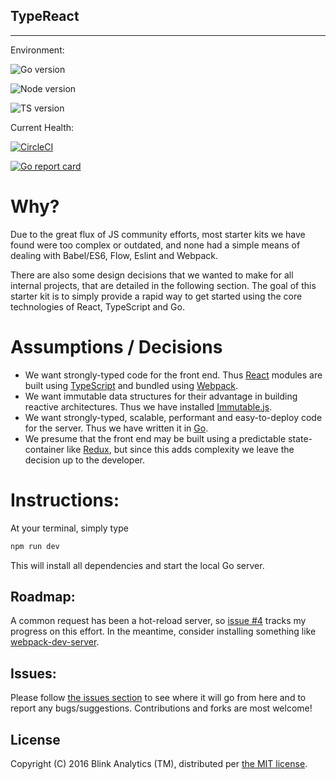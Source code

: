 ## TypeReact
---

Environment:

![Go version](https://img.shields.io/badge/go-1.7.3-blue.svg)

![Node version](https://img.shields.io/badge/npm-3.10.8-orange.svg)

![TS version](https://img.shields.io/badge/typescript-2.0.7-brightgreen.svg)

Current Health:

[![CircleCI](https://circleci.com/gh/blinkanalytics/typereact/tree/master.svg?style=shield&circle-token=083647c2df4d3b0478290e959e70c1fd9efd38c7)](https://circleci.com/gh/blinkanalytics/typereact)

[![Go report card](https://goreportcard.com/badge/github.com/blinkanalytics/typereact)](https://goreportcard.com/report/github.com/blinkanalytics/typereact)

# Why?

Due to the great flux of JS community efforts, most starter kits we have found were too complex or outdated, and none had a simple means of dealing with Babel/ES6, Flow, Eslint and Webpack.

There are also some design decisions that we wanted to make for all internal projects, that are detailed in the following section. The goal of this starter kit is to simply provide a rapid way to get started using the core technologies of React, TypeScript and Go.

# Assumptions / Decisions

+ We want strongly-typed code for the front end. Thus [React](https://facebook.github.io/react/) modules are built using [TypeScript](https://www.typescriptlang.org) and bundled using [Webpack](https://webpack.github.io/).
+ We want immutable data structures for their advantage in building reactive architectures. Thus we have installed [Immutable.js](https://facebook.github.io/immutable-js/).
+ We want strongly-typed, scalable, performant and easy-to-deploy code for the server. Thus we have written it in [Go](https://golang.org).
+ We presume that the front end may be built using a predictable state-container like [Redux](http://redux.js.org/), but since this adds complexity we leave the decision up to the developer.

# Instructions:

At your terminal, simply type
```sh
npm run dev
```
This will install all dependencies and start the local Go server.

## Roadmap:

A common request has been a hot-reload server, so [issue #4](https://github.com/blinkanalytics/typereact/issues/4) tracks my progress on this effort. In the meantime, consider installing something like [webpack-dev-server](https://www.npmjs.com/package/webpack-dev-server).

## Issues:

Please follow [the issues section](https://github.com/blinkanalytics/typereact/issues) to see where it will go from here and to report any bugs/suggestions. Contributions and forks are most welcome!

## License

Copyright (C) 2016 Blink Analytics (TM), distributed per [the MIT license](https://github.com/blinkanalytics/typereact/blob/master/LICENSE).
